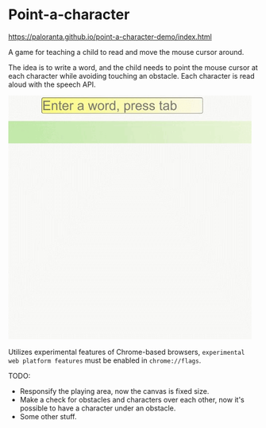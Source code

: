# Point-a-character
https://paloranta.github.io/point-a-character-demo/index.html

A game for teaching a child to read and move the mouse cursor around.

The idea is to write a word, and the child needs to point the mouse cursor at each character while avoiding touching an obstacle.
Each character is read aloud with the speech API.

![Overview](overview.gif "Overview")

Utilizes experimental features of Chrome-based browsers, ```experimental web platform features``` must be enabled in ```chrome://flags```.

TODO:
- Responsify the playing area, now the canvas is fixed size.
- Make a check for obstacles and characters over each other, now it's possible to have a character under an obstacle.
- Some other stuff.
